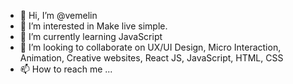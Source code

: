 - 👋 Hi, I’m @vemelin
- 👀 I’m interested in Make live simple.
- 🌱 I’m currently learning JavaScript
- 💞️ I’m looking to collaborate on UX/UI Design, Micro Interaction, Animation, Creative websites, React JS, JavaScript, HTML, CSS
- 📫 How to reach me ...

<!---
vemelin/vemelin is a ✨ special ✨ repository because its `README.md` (this file) appears on your GitHub profile.
You can click the Preview link to take a look at your changes.
--->
